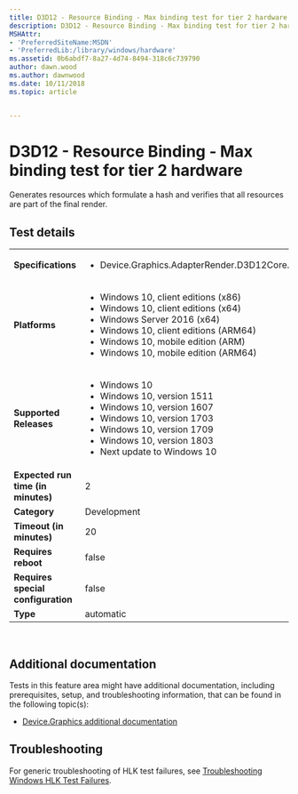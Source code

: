 ```yaml
---
title: D3D12 - Resource Binding - Max binding test for tier 2 hardware
description: D3D12 - Resource Binding - Max binding test for tier 2 hardware
MSHAttr:
- 'PreferredSiteName:MSDN'
- 'PreferredLib:/library/windows/hardware'
ms.assetid: 0b6abdf7-8a27-4d74-8494-318c6c739790
author: dawn.wood
ms.author: dawnwood
ms.date: 10/11/2018
ms.topic: article


---
```


# <span id="p_hlk_test.c746a5ad-e1e7-45bf-b9a6-8d012a37d58f"></span>D3D12 - Resource Binding - Max binding test for tier 2 hardware


Generates resources which formulate a hash and verifies that all resources are part of the final render.

## Test details
|||
|---|---|
| **Specifications**  | <ul><li>Device.Graphics.AdapterRender.D3D12Core.CoreRequirement</li></ul> |  
| **Platforms**   | <ul><li>Windows 10, client editions (x86)</li><li>Windows 10, client editions (x64)</li><li>Windows Server 2016 (x64)</li><li>Windows 10, client editions (ARM64)</li><li>Windows 10, mobile edition (ARM)</li><li>Windows 10, mobile edition (ARM64)</li></ul> |
| **Supported Releases** | <ul><li>Windows 10</li><li>Windows 10, version 1511</li><li>Windows 10, version 1607</li><li>Windows 10, version 1703</li><li>Windows 10, version 1709</li><li>Windows 10, version 1803</li><li>Next update to Windows 10</li></ul> |
|**Expected run time (in minutes)**| 2 |
|**Category**| Development |
|**Timeout (in minutes)**| 20 |
|**Requires reboot**| false |
|**Requires special configuration**| false |
|**Type**| automatic |

 

## <span id="Additional_documentation"></span><span id="additional_documentation"></span><span id="ADDITIONAL_DOCUMENTATION"></span>Additional documentation


Tests in this feature area might have additional documentation, including prerequisites, setup, and troubleshooting information, that can be found in the following topic(s):

-   [Device.Graphics additional documentation](device-graphics-additional-documentation.md)

## <span id="Troubleshooting"></span><span id="troubleshooting"></span><span id="TROUBLESHOOTING"></span>Troubleshooting


For generic troubleshooting of HLK test failures, see [Troubleshooting Windows HLK Test Failures](..\user\troubleshooting-windows-hlk-test-failures.md).

 

 






